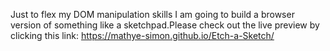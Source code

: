 Just to flex my DOM manipulation skills I am going to build a browser version of something like a sketchpad.Please check out the live preview by clicking this link: https://mathye-simon.github.io/Etch-a-Sketch/ 
